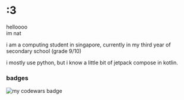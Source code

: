 # :3
helloooo  
im nat

i am a computing student in singapore, currently in my third year of secondary school (grade 9/10)

i mostly use python, but i know a little bit of jetpack compose in kotlin.

### badges
![my codewars badge](https://www.codewars.com/users/fxg/badges/large?theme=light)

